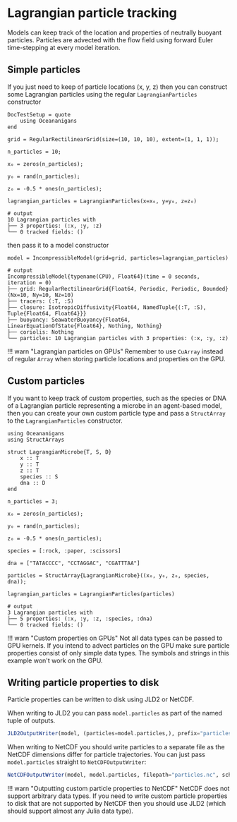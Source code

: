 # Lagrangian particle tracking

Models can keep track of the location and properties of neutrally buoyant particles. Particles are
advected with the flow field using forward Euler time-stepping at every model iteration.

## Simple particles

If you just need to keep of particle locations (x, y, z) then you can construct some Lagrangian particles
using the regular `LagrangianParticles` constructor

```@meta
DocTestSetup = quote
    using Oceananigans
end
```

```jldoctest particles
grid = RegularRectilinearGrid(size=(10, 10, 10), extent=(1, 1, 1));

n_particles = 10;

x₀ = zeros(n_particles);

y₀ = rand(n_particles);

z₀ = -0.5 * ones(n_particles);

lagrangian_particles = LagrangianParticles(x=x₀, y=y₀, z=z₀)

# output
10 Lagrangian particles with
├── 3 properties: (:x, :y, :z)
└── 0 tracked fields: ()
```

then pass it to a model constructor

```jldoctest particles
model = IncompressibleModel(grid=grid, particles=lagrangian_particles)

# output
IncompressibleModel{typename(CPU), Float64}(time = 0 seconds, iteration = 0)
├── grid: RegularRectilinearGrid{Float64, Periodic, Periodic, Bounded}(Nx=10, Ny=10, Nz=10)
├── tracers: (:T, :S)
├── closure: IsotropicDiffusivity{Float64, NamedTuple{(:T, :S), Tuple{Float64, Float64}}}
├── buoyancy: SeawaterBuoyancy{Float64, LinearEquationOfState{Float64}, Nothing, Nothing}
├── coriolis: Nothing
└── particles: 10 Lagrangian particles with 3 properties: (:x, :y, :z)
```

!!! warn "Lagrangian particles on GPUs"
    Remember to use `CuArray` instead of regular `Array` when storing particle locations and properties on the GPU.

## Custom particles

If you want to keep track of custom properties, such as the species or DNA of a Lagrangian particle
representing a microbe in an agent-based model, then you can create your own custom particle type
and pass a `StructArray` to the `LagrangianParticles` constructor.

```jldoctest particles
using Oceananigans
using StructArrays

struct LagrangianMicrobe{T, S, D}
    x :: T
    y :: T
    z :: T
    species :: S
    dna :: D
end

n_particles = 3;

x₀ = zeros(n_particles);

y₀ = rand(n_particles);

z₀ = -0.5 * ones(n_particles);

species = [:rock, :paper, :scissors]

dna = ["TATACCCC", "CCTAGGAC", "CGATTTAA"]

particles = StructArray{LagrangianMicrobe}((x₀, y₀, z₀, species, dna));

lagrangian_particles = LagrangianParticles(particles)

# output
3 Lagrangian particles with
├── 5 properties: (:x, :y, :z, :species, :dna)
└── 0 tracked fields: ()
```

!!! warn "Custom properties on GPUs"
    Not all data types can be passed to GPU kernels. If you intend to advect particles on the GPU make sure
    particle properties consist of only simple data types. The symbols and strings in this example won't
    work on the GPU.

## Writing particle properties to disk

Particle properties can be written to disk using JLD2 or NetCDF.

When writing to JLD2 you can pass `model.particles` as part of the named tuple of outputs.

```julia
JLD2OutputWriter(model, (particles=model.particles,), prefix="particles", schedule=TimeInterval(15))
```

When writing to NetCDF you should write particles to a separate file as the NetCDF dimensions differ for
particle trajectories. You can just pass `model.particles` straight to `NetCDFOutputWriter`:

```julia
NetCDFOutputWriter(model, model.particles, filepath="particles.nc", schedule=TimeInterval(15))
```

!!! warn "Outputting custom particle properties to NetCDF"
    NetCDF does not support arbitrary data types. If you need to write custom particle properties to disk
    that are not supported by NetCDF then you should use JLD2 (which should support almost any Julia data type).
